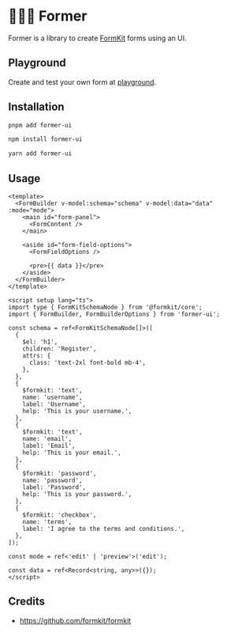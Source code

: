# 👩🏾‍🌾 Former

Former is a library to create [FormKit](https://formkit.com/) forms using an UI.

## Playground

Create and test your own form at [playground](https://geprog.github.io/former).

## Installation

```bash
pnpm add former-ui
```

```bash
npm install former-ui
```

```bash
yarn add former-ui
```

## Usage

```vue
<template>
  <FormBuilder v-model:schema="schema" v-model:data="data" :mode="mode">
    <main id="form-panel">
      <FormContent />
    </main>

    <aside id="form-field-options">
      <FormFieldOptions />

      <pre>{{ data }}</pre>
    </aside>
  </FormBuilder>
</template>

<script setup lang="ts">
import type { FormKitSchemaNode } from '@formkit/core';
import { FormBuilder, FormBuilderOptions } from 'former-ui';

const schema = ref<FormKitSchemaNode[]>([
  {
    $el: 'h1',
    children: 'Register',
    attrs: {
      class: 'text-2xl font-bold mb-4',
    },
  },
  {
    $formkit: 'text',
    name: 'username',
    label: 'Username',
    help: 'This is your username.',
  },
  {
    $formkit: 'text',
    name: 'email',
    label: 'Email',
    help: 'This is your email.',
  },
  {
    $formkit: 'password',
    name: 'password',
    label: 'Password',
    help: 'This is your password.',
  },
  {
    $formkit: 'checkbox',
    name: 'terms',
    label: 'I agree to the terms and conditions.',
  },
]);

const mode = ref<'edit' | 'preview'>('edit');

const data = ref<Record<string, any>>({});
</script>
```

## Credits

- https://github.com/formkit/formkit
